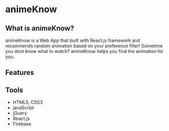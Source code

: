 # animeKnow

## What is animeKnow?

animeKnow is a Web App that built with React.js framework and recommends random animation based on your preference filter! Sometime you dont know what to watch? animeKnow helps you find the animation for you.

## Features 

## Tools
- HTML5, CSS3
- javaScript
- jQuery
- React.js
- Firebase